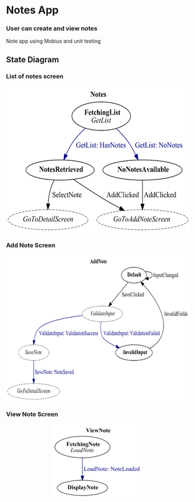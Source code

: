 # Notes App
### User can create and view notes
Note app using Mobius and unit testing 

## State Diagram
### List of notes screen

<p align="center"><img src="StateDiagram/ListOfNotes.png" height="400"></p>

### Add Note Screen

<p align="center"><img src="StateDiagram/AddNote.png" height="400"></p>

### View Note Screen

<p align="center"><img src="StateDiagram/ViewNote.png" height="200"></p>
